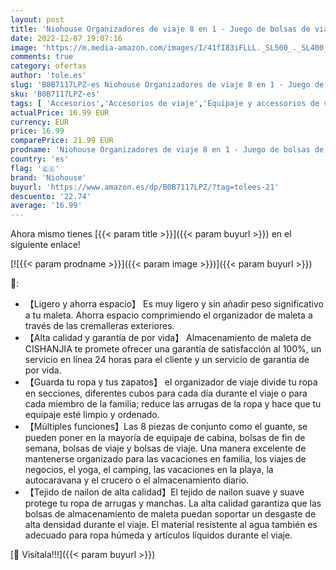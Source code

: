 ```yaml
---
layout: post
title: 'Niohouse Organizadores de viaje 8 en 1 - Juego de bolsas de viaje para viajes  bolsas de viaje  bolsa de zapatos y bolsa de maquillaje  Gris'
date: 2022-12-07 19:07:16
image: 'https://m.media-amazon.com/images/I/41fI83iFLLL._SL500_._SL400_.jpg'
comments: true
category: ofertas
author: 'tole.es'
slug: 'B0B7117LPZ-es Niohouse Organizadores de viaje 8 en 1 - Juego de bolsas...'
sku: 'B0B7117LPZ-es'
tags: [ 'Accesorios','Accesorios de viaje','Equipaje y accessorios de viaje','Moda','Organizadores para maletas','niohouse','zapatos','🇪🇸', ]
actualPrice: 16.99 EUR
currency: EUR
price: 16.99
comparePrice: 21.99 EUR
prodname: 'Niohouse Organizadores de viaje 8 en 1 - Juego de bolsas de viaje para viajes  bolsas de viaje  bolsa de zapatos y bolsa de maquillaje  Gris'
country: 'es'
flag: '🇪🇸'
brand: 'Niohouse'
buyurl: 'https://www.amazon.es/dp/B0B7117LPZ/?tag=tolees-21'
descuento: '22.74'
average: '16.99'
---
```


Ahora mismo tienes [{{< param title >}}]({{< param buyurl >}}) en el siguiente enlace!

[![{{< param prodname >}}]({{< param image >}})]({{< param buyurl >}})

🔎:

- 【Ligero y ahorra espacio】 Es muy ligero y sin añadir peso significativo a tu maleta. Ahorra espacio comprimiendo el organizador de maleta a través de las cremalleras exteriores.
- 【Alta calidad y garantía de por vida】 Almacenamiento de maleta de CISHANJIA te promete ofrecer una garantía de satisfacción al 100%, un servicio en línea 24 horas para el cliente y un servicio de garantía de por vida.
- 【Guarda tu ropa y tus zapatos】 el organizador de viaje divide tu ropa en secciones, diferentes cubos para cada día durante el viaje o para cada miembro de la familia; reduce las arrugas de la ropa y hace que tu equipaje esté limpio y ordenado.
- 【Múltiples funciones】Las 8 piezas de conjunto como el guante, se pueden poner en la mayoría de equipaje de cabina, bolsas de fin de semana, bolsas de viaje y bolsas de viaje. Una manera excelente de mantenerse organizado para las vacaciones en familia, los viajes de negocios, el yoga, el camping, las vacaciones en la playa, la autocaravana y el crucero o el almacenamiento diario.
- 【Tejido de nailon de alta calidad】El tejido de nailon suave y suave protege tu ropa de arrugas y manchas. La alta calidad garantiza que las bolsas de almacenamiento de maleta puedan soportar un desgaste de alta densidad durante el viaje. El material resistente al agua también es adecuado para ropa húmeda y artículos líquidos durante el viaje.

[🛒 Visítala!!!]({{< param buyurl >}})

